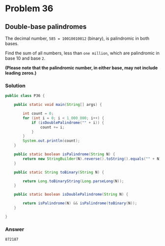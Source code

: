 # Problem 36

## Double-base palindromes

The decimal number, `585 = 10010010012` (binary), is palindromic in both bases.

Find the sum of all numbers, less than `one million`, which are palindromic in base 10 and base `2`.

**(Please note that the palindromic number, in either base, may not include leading zeros.)**


### Solution
```java
public class P36 {

    public static void main(String[] args) {

        int count = 0;
        for (int i = 0; i < 1_000_000; i++) {
            if (isDoublePalindrome("" + i)) {
                count += i;
            }
        }
        System.out.println(count);
    }

    public static boolean isPalindrome(String N) {
        return new StringBuilder(N).reverse().toString().equals("" + N);
    }

    public static String toBinary(String N) {

        return Long.toBinaryString(Long.parseLong(N));
    }

    public static boolean isDoublePalindrome(String N) {

        return isPalindrome(N) && isPalindrome(toBinary(N));
    }

}
```

### Answer
`872187`
